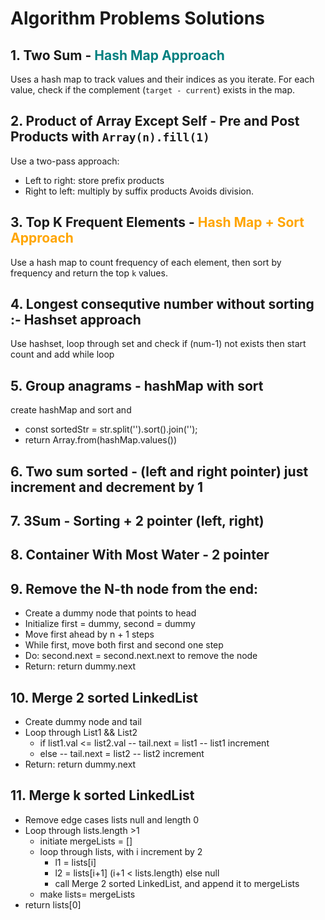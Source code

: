 # Algorithm Problems Solutions

## 1. Two Sum - <span style="color: teal;">Hash Map Approach</span>
Uses a hash map to track values and their indices as you iterate. For each value, check if the complement (`target - current`) exists in the map.

## 2. Product of Array Except Self - Pre and Post Products with `Array(n).fill(1)`
Use a two-pass approach:
- Left to right: store prefix products
- Right to left: multiply by suffix products
Avoids division.

## 3. Top K Frequent Elements - <span style="color: orange;">Hash Map + Sort Approach</span>
Use a hash map to count frequency of each element, then sort by frequency and return the top `k` values.

## 4. Longest consequtive number without sorting :- Hashset approach 
Use hashset, loop through set and check if (num-1) not exists then start count and add while loop 

## 5. Group anagrams - hashMap with sort
create hashMap and sort and 
- const sortedStr = str.split('').sort().join('');
- return Array.from(hashMap.values())

## 6. Two sum sorted - (left and right pointer) just increment and decrement by 1


## 7. 3Sum - Sorting + 2 pointer (left, right)

## 8. Container With Most Water - 2 pointer

## 9. Remove the N-th node from the end:
- Create a dummy node that points to head
- Initialize first = dummy, second = dummy
- Move first ahead by n + 1 steps
- While first, move both first and second one step
- Do: second.next = second.next.next to remove the node
- Return: return dummy.next

## 10. Merge 2 sorted LinkedList
  - Create dummy node and tail
  - Loop through List1 && List2
    - if list1.val <= list2.val
        -- tail.next = list1
        -- list1 increment
    - else
      -- tail.next = list2
      -- list2 increment
   - Return: return dummy.next

## 11. Merge k sorted LinkedList 
 - Remove edge cases lists null and length 0
 - Loop through lists.length >1
   - initiate mergeLists = []
   - loop through lists, with i increment by 2
     - l1 = lists[i]
     - l2 = lists[i+1] (i+1 < lists.length) else null
     - call Merge 2 sorted LinkedList, and append it to mergeLists
    - make lists= mergeLists
- return lists[0]
